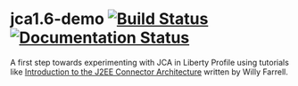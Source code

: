 # jca1.6-demo [![Build Status](https://travis-ci.org/greglanthier/jca1.6-demo.svg?branch=master)](https://travis-ci.org/greglanthier/jca1.6-demo) [![Documentation Status](https://readthedocs.org/projects/jca16-demo/badge/?version=latest)](https://readthedocs.org/projects/jca16-demo/?badge=latest)

A first step towards experimenting with JCA in Liberty Profile using tutorials like
[Introduction to the J2EE Connector Architecture](http://www.ibm.com/developerworks/java/tutorials/j-jca/j-jca.html)
written by Willy Farrell.

